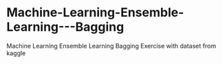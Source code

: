 # Machine-Learning-Ensemble-Learning---Bagging
 Machine Learning Ensemble Learning Bagging Exercise with dataset from kaggle
